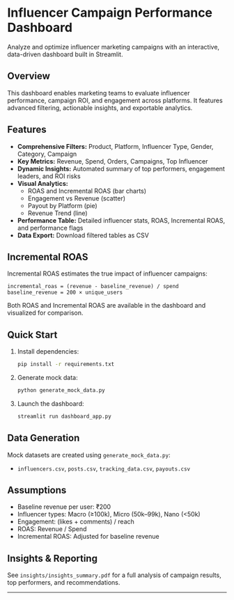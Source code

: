 # Influencer Campaign Performance Dashboard

Analyze and optimize influencer marketing campaigns with an interactive, data-driven dashboard built in Streamlit.

## Overview
This dashboard enables marketing teams to evaluate influencer performance, campaign ROI, and engagement across platforms. It features advanced filtering, actionable insights, and exportable analytics.

## Features
- **Comprehensive Filters:** Product, Platform, Influencer Type, Gender, Category, Campaign
- **Key Metrics:** Revenue, Spend, Orders, Campaigns, Top Influencer
- **Dynamic Insights:** Automated summary of top performers, engagement leaders, and ROI risks
- **Visual Analytics:**
  - ROAS and Incremental ROAS (bar charts)
  - Engagement vs Revenue (scatter)
  - Payout by Platform (pie)
  - Revenue Trend (line)
- **Performance Table:** Detailed influencer stats, ROAS, Incremental ROAS, and performance flags
- **Data Export:** Download filtered tables as CSV

## Incremental ROAS
Incremental ROAS estimates the true impact of influencer campaigns:

```
incremental_roas = (revenue - baseline_revenue) / spend
baseline_revenue = 200 × unique_users
```

Both ROAS and Incremental ROAS are available in the dashboard and visualized for comparison.

## Quick Start
1. Install dependencies:
   ```sh
   pip install -r requirements.txt
   ```
2. Generate mock data:
   ```sh
   python generate_mock_data.py
   ```
3. Launch the dashboard:
   ```sh
   streamlit run dashboard_app.py
   ```

## Data Generation
Mock datasets are created using `generate_mock_data.py`:
- `influencers.csv`, `posts.csv`, `tracking_data.csv`, `payouts.csv`

## Assumptions
- Baseline revenue per user: ₹200
- Influencer types: Macro (≥100k), Micro (50k–99k), Nano (<50k)
- Engagement: (likes + comments) / reach
- ROAS: Revenue / Spend
- Incremental ROAS: Adjusted for baseline revenue

## Insights & Reporting
See `insights/insights_summary.pdf` for a full analysis of campaign results, top performers, and recommendations.

---